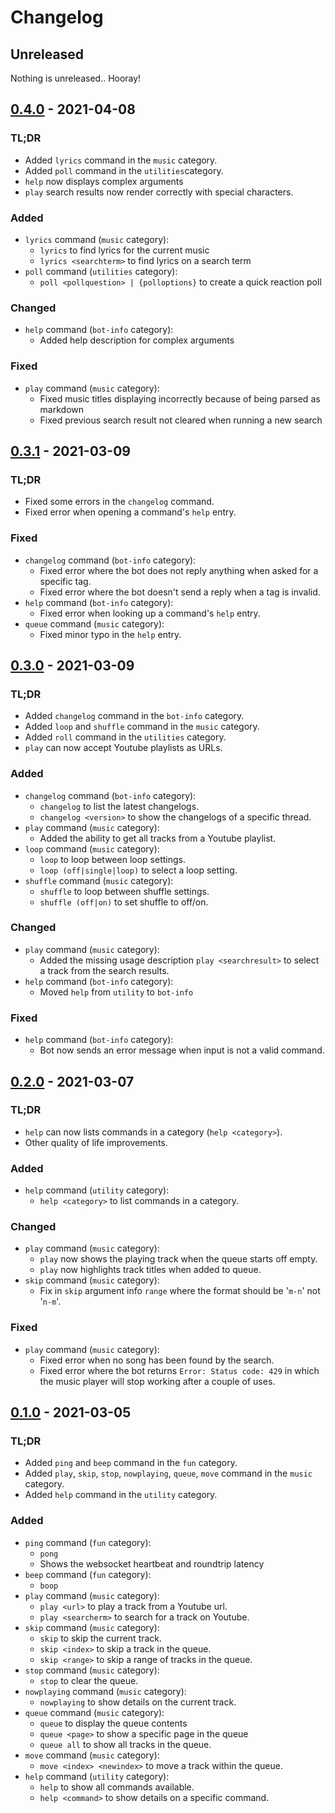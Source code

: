 # Changelog

## Unreleased

Nothing is unreleased.. Hooray!

## [0.4.0] - 2021-04-08

### TL;DR

- Added `lyrics` command in the `music` category.
- Added `poll` command in the `utilities`category.
- `help` now displays complex arguments
- `play` search results now render correctly with special characters.

### Added

- `lyrics` command (`music` category):
  - `lyrics` to find lyrics for the current music
  - `lyrics <searchterm>` to find lyrics on a search term
- `poll` command (`utilities` category):
  - `poll <pollquestion> | {polloptions}` to create a quick reaction poll

### Changed

- `help` command (`bot-info` category):
  - Added help description for complex arguments

### Fixed

- `play` command (`music` category):
  - Fixed music titles displaying incorrectly because of being parsed as markdown
  - Fixed previous search result not cleared when running a new search

## [0.3.1] - 2021-03-09

### TL;DR

- Fixed some errors in the `changelog` command.
- Fixed error when opening a command's `help` entry.

### Fixed

- `changelog` command (`bot-info` category):
  - Fixed error where the bot does not reply anything when asked for a specific tag.
  - Fixed error where the bot doesn't send a reply when a tag is invalid.
- `help` command (`bot-info` category):
  - Fixed error when looking up a command's `help` entry.
- `queue` command (`music` category):
  - Fixed minor typo in the `help` entry.

## [0.3.0] - 2021-03-09

### TL;DR

- Added `changelog` command in the `bot-info` category.
- Added `loop` and `shuffle` command in the `music` category.
- Added `roll` command in the `utilities` category.
- `play` can now accept Youtube playlists as URLs.

### Added

- `changelog` command (`bot-info` category):
  - `changelog` to list the latest changelogs.
  - `changelog <version>` to show the changelogs of a specific thread.
- `play` command (`music` category):
  - Added the ability to get all tracks from a Youtube playlist.
- `loop` command (`music` category):
  - `loop` to loop between loop settings.
  - `loop (off|single|loop)` to select a loop setting.
- `shuffle` command (`music` category):
  - `shuffle` to loop between shuffle settings.
  - `shuffle (off|on)` to set shuffle to off/on.

### Changed

- `play` command (`music` category):
  - Added the missing usage description `play <searchresult>` to select a track from the search results.
- `help` command (`bot-info` category):
  - Moved `help` from `utility` to `bot-info`

### Fixed

- `help` command (`bot-info` category):
  - Bot now sends an error message when input is not a valid command.

## [0.2.0] - 2021-03-07

### TL;DR

- `help` can now lists commands in a category (`help <category>`).
- Other quality of life improvements.

### Added

- `help` command (`utility` category):
  - `help <category>` to list commands in a category.
  
### Changed

- `play` command (`music` category):
  - `play` now shows the playing track when the queue starts off empty.
  - `play` now highlights track titles when added to queue.
- `skip` command (`music` category):
  - Fix in `skip` argument info `range` where the format should be '`m-n`' not '`n-m`'.

### Fixed

- `play` command (`music` category):
  - Fixed error when no song has been found by the search.
  - Fixed error where the bot returns `Error: Status code: 429` in which the music player will stop working after a couple of uses.

## [0.1.0] - 2021-03-05

### TL;DR

- Added `ping` and `beep` command in the `fun` category.
- Added `play`, `skip`, `stop`, `nowplaying`, `queue`, `move` command in the `music` category.
- Added `help` command in the `utility` category.

### Added

- `ping` command (`fun` category):
  - `pong`
  - Shows the websocket heartbeat and roundtrip latency
- `beep` command (`fun` category):
  - `boop`
- `play` command (`music` category):
  - `play <url>` to play a track from a Youtube url.
  - `play <searcherm>` to search for a track on Youtube.
- `skip` command (`music` category):
  - `skip` to skip the current track.
  - `skip <index>` to skip a track in the queue.
  - `skip <range>` to skip a range of tracks in the queue.
- `stop` command (`music` category):
  - `stop` to clear the queue.
- `nowplaying` command (`music` category):
  - `nowplaying` to show details on the current track.
- `queue` command (`music` category):
  - `queue` to display the queue contents
  - `queue <page>` to show a specific page in the queue
  - `queue all` to show all tracks in the queue.
- `move` command (`music` category):
  - `move <index> <newindex>` to move a track within the queue.
- `help` command (`utility` category):
  - `help` to show all commands available.
  - `help <command>` to show details on a specific command.

[0.4.0]: https://github.com/ozer0532/host-discord-bot/compare/eaf4721a03c2c188486e4a98559282ea0c865677...v0.4.0
[0.3.1]: https://github.com/ozer0532/host-discord-bot/compare/68727697232e3998552eb91c8f68805ad0db47f9...eaf4721a03c2c188486e4a98559282ea0c865677
[0.3.0]: https://github.com/ozer0532/host-discord-bot/compare/509a3b9f98d4f74e50877be84869b139a5d33025...68727697232e3998552eb91c8f68805ad0db47f9
[0.2.0]: https://github.com/ozer0532/host-discord-bot/compare/5000d8c49b392eba803e2f678cd518e2fb59fd74...509a3b9f98d4f74e50877be84869b139a5d33025
[0.1.0]: https://github.com/ozer0532/host-discord-bot/tree/5000d8c49b392eba803e2f678cd518e2fb59fd74
